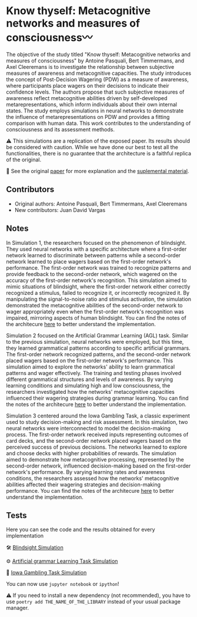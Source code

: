 # Know thyself: Metacognitive networks and measures of consciousness〰️

The objective of the study titled "Know thyself: Metacognitive networks and measures of consciousness" by Antoine Pasquali, Bert Timmermans, and Axel Cleeremans is to investigate the relationship between subjective measures of awareness and metacognitive capacities. The study introduces the concept of Post-Decision Wagering (PDW) as a measure of awareness, where participants place wagers on their decisions to indicate their confidence levels. The authors propose that such subjective measures of awareness reflect metacognitive abilities driven by self-developed metarepresentations, which inform individuals about their own internal states. The study employs simulations in neural networks to demonstrate the influence of metarepresentations on PDW and provides a fitting comparison with human data. This work contributes to the understanding of consciousness and its assessment methods.

⚠️ This simulations are a replication of the exposed paper. Its results should be considered with caution. While we have done our best to test all the functionalities, there is no guarantee that the architecture is a faithful replica of the original. 

📖 See the original [paper](https://github.com/juandavidvargas19/Know_Thyself_Replication/blob/master/docs/Know%20thyself-%20Metacognitive%20networks%20and%20measures%20of%20consciousness.pdf) for more explanation and the [suplemental material](https://github.com/juandavidvargas19/Know_Thyself_Replication/blob/master/docs/Know%20thyself-%20Metacognitive%20networks%20and%20measures%20of%20consciousness_arch.pdf).

## Contributors
- Original authors: Antoine Pasquali, Bert Timmermans, Axel Cleeremans
- New contributors: Juan David Vargas

## Notes

In Simulation 1, the researchers focused on the phenomenon of blindsight. They used neural networks with a specific architecture where a first-order network learned to discriminate between patterns while a second-order network learned to place wagers based on the first-order network's performance. The first-order network was trained to recognize patterns and provide feedback to the second-order network, which wagered on the accuracy of the first-order network's recognition. This simulation aimed to mimic situations of blindsight, where the first-order network either correctly recognized a stimulus, failed to recognize it, or incorrectly recognized it. By manipulating the signal-to-noise ratio and stimulus activation, the simulation demonstrated the metacognitive abilities of the second-order network to wager appropriately even when the first-order network's recognition was impaired, mirroring aspects of human blindsight. You can find the notes of the architecure [here]() to better understand the implementation.

Simulation 2 focused on the Artificial Grammar Learning (AGL) task. Similar to the previous simulation, neural networks were employed, but this time, they learned grammatical patterns according to specific artificial grammars. The first-order network recognized patterns, and the second-order network placed wagers based on the first-order network's performance. This simulation aimed to explore the networks' ability to learn grammatical patterns and wager effectively. The training and testing phases involved different grammatical structures and levels of awareness. By varying learning conditions and simulating high and low consciousness, the researchers investigated how the networks' metacognitive capacities influenced their wagering strategies during grammar learning. You can find the notes of the architecure [here]() to better understand the implementation.

Simulation 3 centered around the Iowa Gambling Task, a classic experiment used to study decision-making and risk assessment. In this simulation, two neural networks were interconnected to model the decision-making process. The first-order network received inputs representing outcomes of card decks, and the second-order network placed wagers based on the perceived success of previous decisions. The networks learned to explore and choose decks with higher probabilities of rewards. The simulation aimed to demonstrate how metacognitive processing, represented by the second-order network, influenced decision-making based on the first-order network's performance. By varying learning rates and awareness conditions, the researchers assessed how the networks' metacognitive abilities affected their wagering strategies and decision-making performance. You can find the notes of the architecure [here]() to better understand the implementation.

## Tests

Here you can see the code and the results obtained for every implementation

🛠 [Blindsight Simulation](https://github.com/juandavidvargas19/Know_Thyself_Replication/blob/master/tests/Blindsight_Simulation_GITHUB.ipynb) 


⚙️ [Artificial grammar Learning Task Simulation]() 


🧠 [Iowa Gambling Task Simulation]() 




You can now use ```jupyter notebook``` or ```ipython```!

⚠️ If you need to install a new dependency (not recommended), you have to use `poetry add THE_NAME_OF_THE_LIBRARY` instead of your usual package manager.
